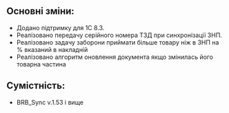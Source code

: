 ## Основні зміни:

* Додано підтримку для 1С 8.3.
* Реалізовано передачу серійного номера ТЗД при синхронізації ЗНП.
* Реалізовано задачу заборони приймати більше товару ніж в ЗНП на % вказаний в накладній
* Реалізовано алгоритм оновлення документа якщо змінилась його товарна частина

## Сумістність:

* BRB_Sync v.1.53 і вище